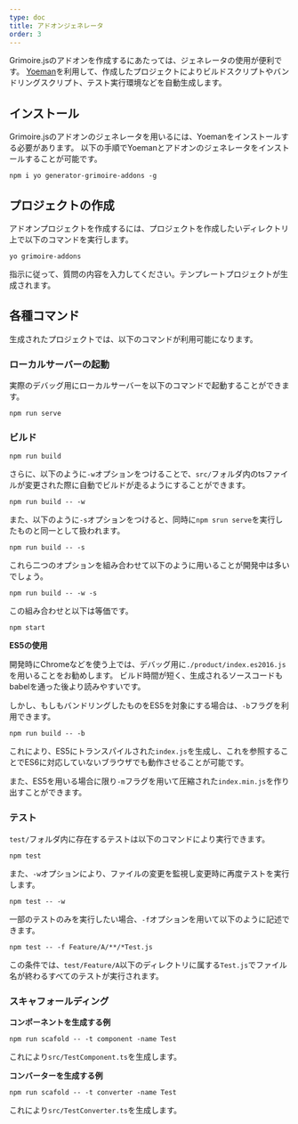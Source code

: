 ```yaml
---
type: doc
title: アドオンジェネレータ
order: 3
---
```


Grimoire.jsのアドオンを作成するにあたっては、ジェネレータの使用が便利です。
[Yoeman](http://yeoman.io/)を利用して、作成したプロジェクトによりビルドスクリプトやバンドリングスクリプト、テスト実行環境などを自動生成します。

## インストール

Grimoire.jsのアドオンのジェネレータを用いるには、Yoemanをインストールする必要があります。
以下の手順でYoemanとアドオンのジェネレータをインストールすることが可能です。

```shell
npm i yo generator-grimoire-addons -g
```

## プロジェクトの作成

アドオンプロジェクトを作成するには、プロジェクトを作成したいディレクトリ上で以下のコマンドを実行します。

```shell
yo grimoire-addons
```

指示に従って、質問の内容を入力してください。テンプレートプロジェクトが生成されます。

## 各種コマンド

生成されたプロジェクトでは、以下のコマンドが利用可能になります。

### ローカルサーバーの起動

実際のデバッグ用にローカルサーバーを以下のコマンドで起動することができます。

```shell
npm run serve
```

### ビルド

```shell
npm run build
```

さらに、以下のように`-w`オプションをつけることで、`src/`フォルダ内のtsファイルが変更された際に自動でビルドが走るようにすることができます。

```shell
npm run build -- -w
```

また、以下のように`-s`オプションをつけると、同時に`npm srun serve`を実行したものと同一として扱われます。

```shell
npm run build -- -s
```

これら二つのオプションを組み合わせて以下のように用いることが開発中は多いでしょう。

```shell
npm run build -- -w -s
```
この組み合わせと以下は等価です。

```shell
npm start
```

**ES5の使用**

開発時にChromeなどを使う上では、デバッグ用に`./product/index.es2016.js`を用いることをお勧めします。
ビルド時間が短く、生成されるソースコードもbabelを通った後より読みやすいです。

しかし、もしもバンドリングしたものをES5を対象にする場合は、`-b`フラグを利用できます。

```shell
npm run build -- -b
```

これにより、ES5にトランスパイルされた`index.js`を生成し、これを参照することでES6に対応していないブラウザでも動作させることが可能です。

また、ES5を用いる場合に限り`-m`フラグを用いて圧縮された`index.min.js`を作り出すことができます。

### テスト

`test/`フォルダ内に存在するテストは以下のコマンドにより実行できます。

```shell
npm test
```

また、`-w`オプションにより、ファイルの変更を監視し変更時に再度テストを実行します。

```shell
npm test -- -w
```

一部のテストのみを実行したい場合、`-f`オプションを用いて以下のように記述できます。

```shell
npm test -- -f Feature/A/**/*Test.js
```

この条件では、`test/Feature/A`以下のディレクトリに属する`Test.js`でファイル名が終わるすべてのテストが実行されます。

### スキャフォールディング

**コンポーネントを生成する例**

```shell
npm run scafold -- -t component -name Test
```

これにより`src/TestComponent.ts`を生成します。

**コンバーターを生成する例**

```shell
npm run scafold -- -t converter -name Test
```

これにより`src/TestConverter.ts`を生成します。


